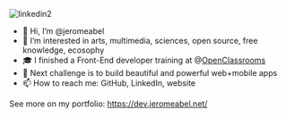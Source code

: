 ![linkedin2](https://github.com/jeromeabel/jeromeabel/assets/48929525/0ec50b50-7c2a-4a32-9c26-1e2425621791)

- 👋 Hi, I’m @jeromeabel
- 👀 I’m interested in arts, multimedia, sciences, open source, free knowledge, ecosophy
- 🎓 I finished a Front-End developer training at @[OpenClassrooms](https://openclassrooms.com/fr/paths/516-developpeur-dapplication-javascript-react)
- 🚀 Next challenge is to build beautiful and powerful web+mobile apps
- 📫 How to reach me: GitHub, LinkedIn, website

See more on my portfolio: https://dev.jeromeabel.net/

